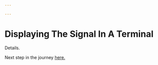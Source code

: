 ```yaml
---

---
```


Displaying The Signal In A Terminal
=====

Details.

Next step in the journey [here.](freqdomain.md)

